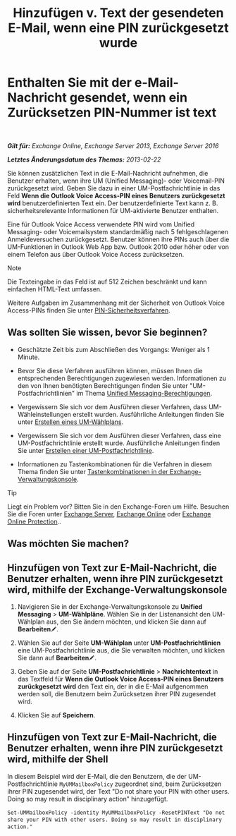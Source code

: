 ﻿---
title: 'Hinzufügen v. Text der gesendeten E-Mail, wenn eine PIN zurückgesetzt wurde'
TOCTitle: Enthalten Sie mit der e-Mail-Nachricht gesendet, wenn ein Zurücksetzen PIN-Nummer ist text
ms:assetid: f7a4d775-a588-412f-ac2c-11ab1a5c67eb
ms:mtpsurl: https://technet.microsoft.com/de-de/library/Bb201750(v=EXCHG.150)
ms:contentKeyID: 51409367
ms.date: 05/23/2018
mtps_version: v=EXCHG.150
ms.translationtype: MT
---

# Enthalten Sie mit der e-Mail-Nachricht gesendet, wenn ein Zurücksetzen PIN-Nummer ist text

 

_**Gilt für:** Exchange Online, Exchange Server 2013, Exchange Server 2016_

_**Letztes Änderungsdatum des Themas:** 2013-02-22_

Sie können zusätzlichen Text in die E-Mail-Nachricht aufnehmen, die Benutzer erhalten, wenn ihre UM (Unified Messaging)- oder Voicemail-PIN zurückgesetzt wird. Geben Sie dazu in einer UM-Postfachrichtlinie in das Feld **Wenn die Outlook Voice Access-PIN eines Benutzers zurückgesetzt wird** benutzerdefinierten Text ein. Der benutzerdefinierte Text kann z. B. sicherheitsrelevante Informationen für UM-aktivierte Benutzer enthalten.

Eine für Outlook Voice Access verwendete PIN wird vom Unified Messaging- oder Voicemailsystem standardmäßig nach 5 fehlgeschlagenen Anmeldeversuchen zurückgesetzt. Benutzer können ihre PINs auch über die UM-Funktionen in Outlook Web App bzw. Outlook 2010 oder höher oder von einem Telefon aus über Outlook Voice Access zurücksetzen.


> [!NOTE]
> Die Texteingabe in das Feld ist auf 512 Zeichen beschränkt und kann einfachen HTML-Text umfassen.



Weitere Aufgaben im Zusammenhang mit der Sicherheit von Outlook Voice Access-PINs finden Sie unter [PIN-Sicherheitsverfahren](pin-security-procedures-exchange-2013-help.md).

## Was sollten Sie wissen, bevor Sie beginnen?

  - Geschätzte Zeit bis zum Abschließen des Vorgangs: Weniger als 1 Minute.

  - Bevor Sie diese Verfahren ausführen können, müssen Ihnen die entsprechenden Berechtigungen zugewiesen werden. Informationen zu den von Ihnen benötigten Berechtigungen finden Sie unter "UM-Postfachrichtlinien" im Thema [Unified Messaging-Berechtigungen](unified-messaging-permissions-exchange-2013-help.md).

  - Vergewissern Sie sich vor dem Ausführen dieser Verfahren, dass UM-Wähleinstellungen erstellt wurden. Ausführliche Anleitungen finden Sie unter [Erstellen eines UM-Wählplans](https://review.docs.microsoft.com/de-de/exchange/voice-mail-unified-messaging/connect-voice-mail-system/create-um-dial-plan).

  - Vergewissern Sie sich vor dem Ausführen dieser Verfahren, dass eine UM-Postfachrichtlinie erstellt wurde. Ausführliche Anleitungen finden Sie unter [Erstellen einer UM-Postfachrichtlinie](https://review.docs.microsoft.com/de-de/exchange/voice-mail-unified-messaging/set-up-voice-mail/create-um-mailbox-policy).

  - Informationen zu Tastenkombinationen für die Verfahren in diesem Thema finden Sie unter [Tastenkombinationen in der Exchange-Verwaltungskonsole](keyboard-shortcuts-in-the-exchange-admin-center-exchange-online-protection-help.md).


> [!TIP]
> Liegt ein Problem vor? Bitten Sie in den Exchange-Foren um Hilfe. Besuchen Sie die Foren unter <A href="https://go.microsoft.com/fwlink/p/?linkid=60612">Exchange Server</A>, <A href="https://go.microsoft.com/fwlink/p/?linkid=267542">Exchange Online</A> oder <A href="https://go.microsoft.com/fwlink/p/?linkid=285351">Exchange Online Protection</A>..



## Was möchten Sie machen?

## Hinzufügen von Text zur E-Mail-Nachricht, die Benutzer erhalten, wenn ihre PIN zurückgesetzt wird, mithilfe der Exchange-Verwaltungskonsole

1.  Navigieren Sie in der Exchange-Verwaltungskonsole zu **Unified Messaging** \> **UM-Wählpläne**. Wählen Sie in der Listenansicht den UM-Wählplan aus, den Sie ändern möchten, und klicken Sie dann auf **Bearbeiten**![Bearbeitungssymbol](images/Bb124582.6f53ccb2-1f13-4c02-bea0-30690e6ea71d(EXCHG.150).gif "Bearbeitungssymbol").

2.  Wählen Sie auf der Seite **UM-Wählplan** unter **UM-Postfachrichtlinien** eine UM-Postfachrichtlinie aus, die Sie verwalten möchten, und klicken Sie dann auf **Bearbeiten**![Bearbeitungssymbol](images/Bb124582.6f53ccb2-1f13-4c02-bea0-30690e6ea71d(EXCHG.150).gif "Bearbeitungssymbol").

3.  Geben Sie auf der Seite **UM-Postfachrichtlinie** \> **Nachrichtentext** in das Textfeld für **Wenn die Outlook Voice Access-PIN eines Benutzers zurückgesetzt wird** den Text ein, der in die E-Mail aufgenommen werden soll, die Benutzern beim Zurücksetzen ihrer PIN zugesendet wird.

4.  Klicken Sie auf **Speichern**.

## Hinzufügen von Text zur E-Mail-Nachricht, die Benutzer erhalten, wenn ihre PIN zurückgesetzt wird, mithilfe der Shell

In diesem Beispiel wird der E-Mail, die den Benutzern, die der UM-Postfachrichtlinie `MyUMMailboxPolicy` zugeordnet sind, beim Zurücksetzen ihrer PIN zugesendet wird, der Text "Do not share your PIN with other users. Doing so may result in disciplinary action" hinzugefügt.

    Set-UMMailboxPolicy -identity MyUMMailboxPolicy -ResetPINText "Do not share your PIN with other users. Doing so may result in disciplinary action."

